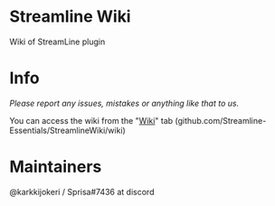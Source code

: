 # Streamline Wiki
Wiki of StreamLine plugin

# Info
_Please report any issues, mistakes or anything like that to us._

You can access the wiki from the "[Wiki](https://github.com/Streamline-Essentials/StreamlineWiki/wiki 'Direct link to wiki tab')" tab (github.com/Streamline-Essentials/StreamlineWiki/wiki)

# Maintainers
@karkkijokeri / Sprisa#7436 at discord
